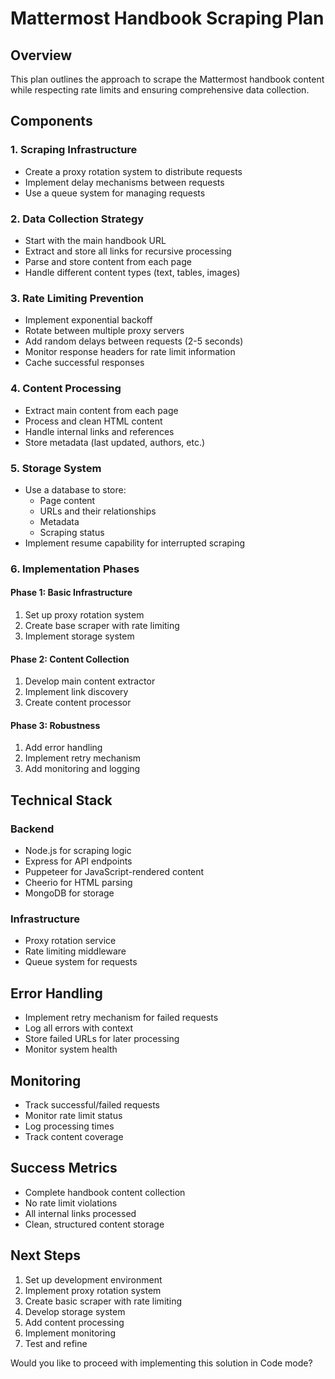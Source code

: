 # Mattermost Handbook Scraping Plan

## Overview
This plan outlines the approach to scrape the Mattermost handbook content while respecting rate limits and ensuring comprehensive data collection.

## Components

### 1. Scraping Infrastructure
- Create a proxy rotation system to distribute requests
- Implement delay mechanisms between requests
- Use a queue system for managing requests

### 2. Data Collection Strategy
- Start with the main handbook URL
- Extract and store all links for recursive processing
- Parse and store content from each page
- Handle different content types (text, tables, images)

### 3. Rate Limiting Prevention
- Implement exponential backoff
- Rotate between multiple proxy servers
- Add random delays between requests (2-5 seconds)
- Monitor response headers for rate limit information
- Cache successful responses

### 4. Content Processing
- Extract main content from each page
- Process and clean HTML content
- Handle internal links and references
- Store metadata (last updated, authors, etc.)

### 5. Storage System
- Use a database to store:
  - Page content
  - URLs and their relationships
  - Metadata
  - Scraping status
- Implement resume capability for interrupted scraping

### 6. Implementation Phases

#### Phase 1: Basic Infrastructure
1. Set up proxy rotation system
2. Create base scraper with rate limiting
3. Implement storage system

#### Phase 2: Content Collection
1. Develop main content extractor
2. Implement link discovery
3. Create content processor

#### Phase 3: Robustness
1. Add error handling
2. Implement retry mechanism
3. Add monitoring and logging

## Technical Stack

### Backend
- Node.js for scraping logic
- Express for API endpoints
- Puppeteer for JavaScript-rendered content
- Cheerio for HTML parsing
- MongoDB for storage

### Infrastructure
- Proxy rotation service
- Rate limiting middleware
- Queue system for requests

## Error Handling
- Implement retry mechanism for failed requests
- Log all errors with context
- Store failed URLs for later processing
- Monitor system health

## Monitoring
- Track successful/failed requests
- Monitor rate limit status
- Log processing times
- Track content coverage

## Success Metrics
- Complete handbook content collection
- No rate limit violations
- All internal links processed
- Clean, structured content storage

## Next Steps
1. Set up development environment
2. Implement proxy rotation system
3. Create basic scraper with rate limiting
4. Develop storage system
5. Add content processing
6. Implement monitoring
7. Test and refine

Would you like to proceed with implementing this solution in Code mode?